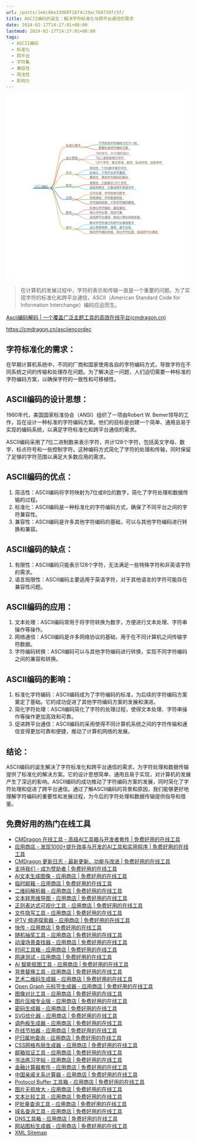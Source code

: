 ```yaml
---
url: /posts/1e6c86e33960f1bf4c29ac7b8730fc5f/
title: ASCII编码的诞生：解决字符标准化与跨平台通信的需求
date: 2024-02-17T14:27:01+08:00
lastmod: 2024-02-17T14:27:01+08:00
tags:
  - ASCII编码
  - 标准化
  - 跨平台
  - 字符集
  - 兼容性
  - 简洁性
  - 影响力
---
```



<img src="/images/2024_02_17 14_26_29.png" title="2024_02_17 14_26_29.png" alt="2024_02_17 14_26_29.png"/>

> 在计算机的发展过程中，字符的表示和传输一直是一个重要的问题。为了实现字符的标准化和跨平台通信，ASCII（American Standard
> Code for Information Interchange）编码应运而生。

[Ascii编码解码 | 一个覆盖广泛主题工具的高效在线平台(cmdragon.cn)](https://cmdragon.cn/asciiencordec)

https://cmdragon.cn/asciiencordec

## 字符标准化的需求：

在早期计算机系统中，不同的厂商和国家使用各自的字符编码方式，导致字符在不同系统之间的传输和处理存在问题。为了解决这一问题，人们迫切需要一种标准的字符编码方案，以确保字符的一致性和可移植性。

## ASCII编码的设计思想：

1960年代，美国国家标准协会（ANSI）组织了一项由Robert W.
Bemer领导的工作，旨在设计一种标准的字符编码方案。他们的目标是创建一个简单、通用且易于实现的编码系统，以满足字符标准化和跨平台通信的需求。

ASCII编码采用了7位二进制数来表示字符，共计128个字符，包括英文字母、数字、标点符号和一些控制字符。这种编码方式简化了字符的处理和传输，同时保留了足够的字符范围以满足大多数应用的需求。

## ASCII编码的优点：

1. 简洁性：ASCII编码将字符映射为7位或8位的数字，简化了字符处理和数据传输的过程。
1. 标准化：ASCII编码是一种标准化的字符编码方式，确保了不同平台之间的字符兼容性。
1. 兼容性：ASCII编码是许多其他字符编码的基础，可以与其他字符编码进行转换和兼容。

## ASCII编码的缺点：

1. 有限性：ASCII编码只能表示128个字符，无法满足一些特殊字符和非英语字符的需求。
1. 语言局限性：ASCII编码主要适用于英语字符，对于其他语言的字符可能存在兼容性问题。

## ASCII编码的应用：

1. 文本处理：ASCII编码常用于将字符转换为数字，方便进行文本处理、字符串操作等操作。
1. 网络通信：ASCII编码是许多网络协议的基础，用于在不同计算机之间传输字符数据。
1. 字符编码转换：ASCII编码可以与其他字符编码进行转换，实现不同字符编码之间的兼容和转换。

## ASCII编码的影响：

1. 标准化字符编码：ASCII编码成为了字符编码的标准，为后续的字符编码方案奠定了基础。它的成功促进了其他字符编码方案的发展和演进。
1. 简化字符处理：ASCII编码简化了字符的处理过程，使得文本处理、字符串操作等操作更加高效和可靠。
1. 促进跨平台通信：ASCII编码的采用使得不同计算机系统之间的字符传输和通信变得更加可靠和便捷，推动了计算机网络的发展。

## 结论：

ASCII编码的诞生解决了字符标准化和跨平台通信的需求，为字符处理和数据传输提供了标准化的解决方案。它的设计思想简单、通用且易于实现，对计算机的发展产生了深远的影响。ASCII编码的成功推动了字符编码方案的发展，同时简化了字符处理和促进了跨平台通信。通过了解ASCII编码的背景和原因，我们能够更好地理解字符编码的重要性和发展过程，为今后的字符处理和数据传输提供指导和借鉴。

## 免费好用的热门在线工具

- [CMDragon 在线工具 - 高级AI工具箱与开发者套件 | 免费好用的在线工具](https://tools.cmdragon.cn/zh)
- [应用商店 - 发现1000+提升效率与开发的AI工具和实用程序 | 免费好用的在线工具](https://tools.cmdragon.cn/zh/apps?category=trending)
- [CMDragon 更新日志 - 最新更新、功能与改进 | 免费好用的在线工具](https://tools.cmdragon.cn/zh/changelog)
- [支持我们 - 成为赞助者 | 免费好用的在线工具](https://tools.cmdragon.cn/zh/sponsor)
- [AI文本生成图像 - 应用商店 | 免费好用的在线工具](https://tools.cmdragon.cn/zh/apps/text-to-image-ai)
- [临时邮箱 - 应用商店 | 免费好用的在线工具](https://tools.cmdragon.cn/zh/apps/temp-email)
- [二维码解析器 - 应用商店 | 免费好用的在线工具](https://tools.cmdragon.cn/zh/apps/qrcode-parser)
- [文本转思维导图 - 应用商店 | 免费好用的在线工具](https://tools.cmdragon.cn/zh/apps/text-to-mindmap)
- [正则表达式可视化工具 - 应用商店 | 免费好用的在线工具](https://tools.cmdragon.cn/zh/apps/regex-visualizer)
- [文件隐写工具 - 应用商店 | 免费好用的在线工具](https://tools.cmdragon.cn/zh/apps/steganography-tool)
- [IPTV 频道探索器 - 应用商店 | 免费好用的在线工具](https://tools.cmdragon.cn/zh/apps/iptv-explorer)
- [快传 - 应用商店 | 免费好用的在线工具](https://tools.cmdragon.cn/zh/apps/snapdrop)
- [随机抽奖工具 - 应用商店 | 免费好用的在线工具](https://tools.cmdragon.cn/zh/apps/lucky-draw)
- [动漫场景查找器 - 应用商店 | 免费好用的在线工具](https://tools.cmdragon.cn/zh/apps/anime-scene-finder)
- [时间工具箱 - 应用商店 | 免费好用的在线工具](https://tools.cmdragon.cn/zh/apps/time-toolkit)
- [网速测试 - 应用商店 | 免费好用的在线工具](https://tools.cmdragon.cn/zh/apps/speed-test)
- [AI 智能抠图工具 - 应用商店 | 免费好用的在线工具](https://tools.cmdragon.cn/zh/apps/background-remover)
- [背景替换工具 - 应用商店 | 免费好用的在线工具](https://tools.cmdragon.cn/zh/apps/background-replacer)
- [艺术二维码生成器 - 应用商店 | 免费好用的在线工具](https://tools.cmdragon.cn/zh/apps/artistic-qrcode)
- [Open Graph 元标签生成器 - 应用商店 | 免费好用的在线工具](https://tools.cmdragon.cn/zh/apps/open-graph-generator)
- [图像对比工具 - 应用商店 | 免费好用的在线工具](https://tools.cmdragon.cn/zh/apps/image-comparison)
- [图片压缩专业版 - 应用商店 | 免费好用的在线工具](https://tools.cmdragon.cn/zh/apps/image-compressor)
- [密码生成器 - 应用商店 | 免费好用的在线工具](https://tools.cmdragon.cn/zh/apps/password-generator)
- [SVG优化器 - 应用商店 | 免费好用的在线工具](https://tools.cmdragon.cn/zh/apps/svg-optimizer)
- [调色板生成器 - 应用商店 | 免费好用的在线工具](https://tools.cmdragon.cn/zh/apps/color-palette)
- [在线节拍器 - 应用商店 | 免费好用的在线工具](https://tools.cmdragon.cn/zh/apps/online-metronome)
- [IP归属地查询 - 应用商店 | 免费好用的在线工具](https://tools.cmdragon.cn/zh/apps/ip-geolocation)
- [CSS网格布局生成器 - 应用商店 | 免费好用的在线工具](https://tools.cmdragon.cn/zh/apps/css-grid-layout)
- [邮箱验证工具 - 应用商店 | 免费好用的在线工具](https://tools.cmdragon.cn/zh/apps/email-validator)
- [书法练习字帖 - 应用商店 | 免费好用的在线工具](https://tools.cmdragon.cn/zh/apps/calligraphy-practice)
- [金融计算器套件 - 应用商店 | 免费好用的在线工具](https://tools.cmdragon.cn/zh/apps/finance-calculator-suite)
- [中国亲戚关系计算器 - 应用商店 | 免费好用的在线工具](https://tools.cmdragon.cn/zh/apps/chinese-kinship-calculator)
- [Protocol Buffer 工具箱 - 应用商店 | 免费好用的在线工具](https://tools.cmdragon.cn/zh/apps/protobuf-toolkit)
- [图片无损放大 - 应用商店 | 免费好用的在线工具](https://tools.cmdragon.cn/zh/apps/image-upscaler)
- [文本比较工具 - 应用商店 | 免费好用的在线工具](https://tools.cmdragon.cn/zh/apps/text-compare)
- [IP批量查询工具 - 应用商店 | 免费好用的在线工具](https://tools.cmdragon.cn/zh/apps/ip-batch-lookup)
- [域名查询工具 - 应用商店 | 免费好用的在线工具](https://tools.cmdragon.cn/zh/apps/domain-finder)
- [DNS工具箱 - 应用商店 | 免费好用的在线工具](https://tools.cmdragon.cn/zh/apps/dns-toolkit)
- [网站图标生成器 - 应用商店 | 免费好用的在线工具](https://tools.cmdragon.cn/zh/apps/favicon-generator)
- [XML Sitemap](https://tools.cmdragon.cn/sitemap_index.xml)
